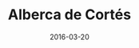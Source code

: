 ---
layout: post
categories: day-by-day
date: 2016-03-20
title: Alberca de Cortés
image:
  thumbnail: /images/blog/thumbnails/2016-03-20-alberca-de-cortés.jpg
  path: /images/blog/2016-03-20-alberca-de-cortés.jpg
---